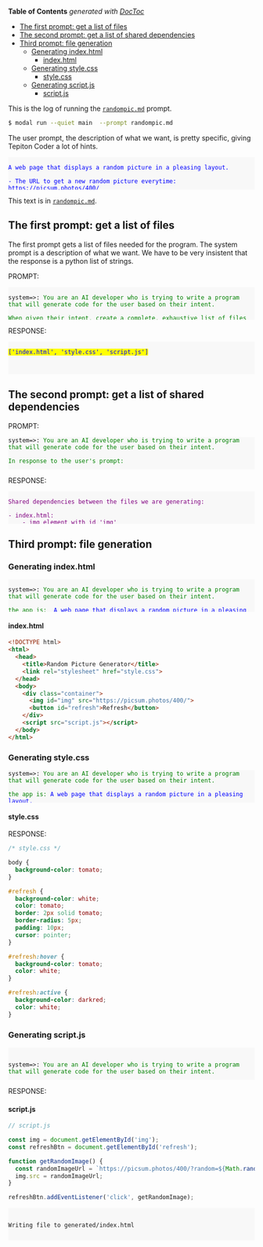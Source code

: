<!-- START doctoc generated TOC please keep comment here to allow auto update -->
<!-- DON'T EDIT THIS SECTION, INSTEAD RE-RUN doctoc TO UPDATE -->
**Table of Contents**  *generated with [DocToc](https://github.com/thlorenz/doctoc)*

- [The first prompt: get a list of files](#the-first-prompt-get-a-list-of-files)
- [The second prompt: get a list of shared dependencies](#the-second-prompt-get-a-list-of-shared-dependencies)
- [Third prompt: file generation](#third-prompt-file-generation)
  - [Generating index.html](#generating-indexhtml)
    - [index.html](#indexhtml)
  - [Generating style.css](#generating-stylecss)
    - [style.css](#stylecss)
  - [Generating script.js](#generating-scriptjs)
    - [script.js](#scriptjs)

<!-- END doctoc generated TOC please keep comment here to allow auto update -->

This is the log of running the [`randompic.md`](../../randompic.md) prompt.


<style>
.user_prompt { color: blue; background-color: orange display:block; }
.system_prompt { color: green; }
.file_list { color: blue; background-color: yellow;
height: 100% }
.shared_dependencies {color: purple; }
.filegen_prompt {color:orange}
</style>


```bash
$ modal run --quiet main  --prompt randompic.md
```

The user prompt, the description of what we want, is
pretty specific, giving Tepiton Coder a lot of hints.

<pre style="background-color: rgb(248, 248, 248); height: 66px;"><code class="text"><span class="user_prompt">
A web page that displays a random picture in a pleasing layout.

- The URL to get a new random picture everytime: https://picsum.photos/400/
- You do not need to provide any query parameters
- the id of the img element is 'img'
- the id of the button is 'refresh'
- make the background tomato
- set all listeners in script.js
- set all colors in style.css
- make sure the button shows hover and clicked states
</span></code></pre>

This text is in [`randompic.md`](../../randompic.md).


## The first prompt: get a list of files


The first prompt gets a list of files needed for the program.
The system prompt is a description of what we want. We have to
be very insistent that the response is a python list of strings.

PROMPT:

<pre style="background-color: rgb(248, 248, 248); height: 66px;"><code class="text">
system=>:<span class="system_prompt"> You are an AI developer who is trying to write a program
that will generate code for the user based on their intent.

When given their intent, create a complete, exhaustive list of files
that the user would write to make the program.

only list the filepaths you would write, and return them as a python list of strings.
do not add any other explanation, only return a python list of strings.
It is IMPORTANT that you return ONLY a python list of strings, not a string.</span>
user=>:<span class="user_prompt"> A web page that displays a random picture in a pleasing layout.

- The URL to get a new random picture everytime: https://picsum.photos/400/
- You do not need to provide any query parameters
- the id of the img element is 'img'
- the id of the button is 'refresh'
- make the background tomato
- set all listeners in script.js
- set all colors in style.css
- make sure the button shows hover and clicked states</span>
</code></pre>


RESPONSE:
<pre style="background-color: rgb(248, 248, 248); height: 66px;"><code class="text">
<span class="file_list">['index.html', 'style.css', 'script.js']</span>
</code></pre>




## The second prompt: get a list of shared dependencies

PROMPT:

<pre style="background-color: rgb(248, 248, 248); height: 66px;"><code class="text">system=>:<span class="system_prompt"> You are an AI developer who is trying to write a program
that will generate code for the user based on their intent.

In response to the user's prompt:

    ---
    the app is:<span class="user_prompt"> A web page that displays a random picture in a pleasing layout.

- The URL to get a new random picture everytime: https://picsum.photos/400/
- You do not need to provide any query parameters
- the id of the img element is 'img'
- the id of the button is 'refresh'
- make the background tomato
- set all listeners in script.js
- set all colors in style.css
- make sure the button shows hover and clicked states</span>

    ---

    the files we have decided to generate are: <span class="file_list">['index.html', 'style.css', 'script.js']</span>

    Now that we have a list of files, we need to understand
    what dependencies they share. Please name and briefly
    describe what is shared between the files we are
    generating, including exported variables, data schemas,
    id names of every DOM elements that javascript functions
    will use, message names, and function names. Exclusively
    focus on the names of the shared dependencies, and do
    not add any other explanation.</span>
user=>:<span class="user_prompt"> A web page that displays a random picture in a pleasing layout.

- The URL to get a new random picture everytime: https://picsum.photos/400/
- You do not need to provide any query parameters
- the id of the img element is 'img'
- the id of the button is 'refresh'
- make the background tomato
- set all listeners in script.js
- set all colors in style.css
- make sure the button shows hover and clicked states</span>
</code></pre>


RESPONSE:

<pre style="background-color: rgb(248, 248, 248); height: 66px;"><code class="text">
<span class="shared_dependencies">Shared dependencies between the files we are generating:

- index.html:
    - img element with id 'img'
    - button element with id 'refresh'
    - script.js file
    - style.css file

- style.css:
    - background color 'tomato'
    - hover and clicked states for button with id 'refresh'

- script.js:
    - img element with id 'img'
    - button element with id 'refresh'
    - event listeners for button with id 'refresh'</span>
</code></pre>

## Third prompt: file generation


### Generating index.html

<pre style="background-color: rgb(248, 248, 248); height: 66px;"><code class="text">
system=>: <span class="system_prompt">You are an AI developer who is trying to write a program
that will generate code for the user based on their intent.

the app is: <span class="user_prompt"> A web page that displays a random picture in a pleasing layout.

- The URL to get a new random picture everytime: https://picsum.photos/400/
- You do not need to provide any query parameters
- the id of the img element is 'img'
- the id of the button is 'refresh'
- make the background tomato
- set all listeners in script.js
- set all colors in style.css
- make sure the button shows hover and clicked states</span>

the files we have decided to generate are: <span class="file_list">['index.html', 'style.css', 'script.js']</span>
the shared dependencies (like filenames and variable names)
we have decided on are:
<span class="shared_dependencies">Shared dependencies between the files we are generating:

- index.html:
    - img element with id 'img'
    - button element with id 'refresh'
    - script.js file
    - style.css file

- style.css:
    - background color 'tomato'
    - hover and clicked states for button with id 'refresh'

- script.js:
    - img element with id 'img'
    - button element with id 'refresh'
    - event listeners for button with id 'refresh'</span>

only write valid code for the given filepath and file type,
and return only the code. do not add any other explanation,
only return valid code for that file type.</span>
user=>: <span class="filegen_prompt">We have broken up the program into per-file generation.
Now your job is to generate only the code for the file
index.html. Make sure to have consistent filenames if
you reference other files we are also generating.

Remember that you must obey these things:

- you are generating code for the file index.html
- do not stray from the names of the files
  and the shared dependencies we have decided on
- MOST IMPORTANT OF ALL - the purpose of our app is<span class="user_prompt"> A web page that displays a random picture in a pleasing layout.

- The URL to get a new random picture everytime: https://picsum.photos/400/
- You do not need to provide any query parameters
- the id of the img element is 'img'
- the id of the button is 'refresh'
- make the background tomato
- set all listeners in script.js
- set all colors in style.css
- make sure the button shows hover and clicked states</span>

  every line of code you generate must be valid code.
- DO NOT use code fences
- DO NOT use markdown syntax.
- Do not explain the code
- return valid code for that file type.

Begin generating the code now.</span>
</code></pre>

#### index.html

```html
<!DOCTYPE html>
<html>
  <head>
    <title>Random Picture Generator</title>
    <link rel="stylesheet" href="style.css">
  </head>
  <body>
    <div class="container">
      <img id="img" src="https://picsum.photos/400/">
      <button id="refresh">Refresh</button>
    </div>
    <script src="script.js"></script>
  </body>
</html>
```


### Generating style.css

<pre style="background-color: rgb(248, 248, 248); height: 66px;"><code class="text">system=>: <span class="system_prompt">You are an AI developer who is trying to write a program
that will generate code for the user based on their intent.

the app is:<span class="user_prompt"> A web page that displays a random picture in a pleasing layout.

- The URL to get a new random picture everytime: https://picsum.photos/400/
- You do not need to provide any query parameters
- the id of the img element is 'img'
- the id of the button is 'refresh'
- make the background tomato
- set all listeners in script.js
- set all colors in style.css
- make sure the button shows hover and clicked states</span>

the files we have decided to generate are: <span class="file_list">['index.html', 'style.css', 'script.js']</span>
the shared dependencies (like filenames and variable names)
we have decided on are:
<span class="shared_dependencies">Shared dependencies between the files we are generating:

- index.html:
    - img element with id 'img'
    - button element with id 'refresh'
    - script.js file
    - style.css file

- style.css:
    - background color 'tomato'
    - hover and clicked states for button with id 'refresh'

- script.js:
    - img element with id 'img'
    - button element with id 'refresh'
    - event listeners for button with id 'refresh'</span>

only write valid code for the given filepath and file type,
and return only the code. do not add any other explanation,
only return valid code for that file type.</span>
user=>: <span class="filegen_prompt">We have broken up the program into per-file generation.
Now your job is to generate only the code for the file
style.css. Make sure to have consistent filenames if
you reference other files we are also generating.

Remember that you must obey these things:

- you are generating code for the file style.css
- do not stray from the names of the files
  and the shared dependencies we have decided on
- MOST IMPORTANT OF ALL - the purpose of our app is<span class="user_prompt"> A web page that displays a random picture in a pleasing layout.

- The URL to get a new random picture everytime: https://picsum.photos/400/
- You do not need to provide any query parameters
- the id of the img element is 'img'
- the id of the button is 'refresh'
- make the background tomato
- set all listeners in script.js
- set all colors in style.css
- make sure the button shows hover and clicked states</span>

  every line of code you generate must be valid code.
- DO NOT use code fences
- DO NOT use markdown syntax.
- Do not explain the code
- return valid code for that file type.

Begin generating the code now.</span>
</code>
</pre>

####  style.css

RESPONSE:


```css
/* style.css */

body {
  background-color: tomato;
}

#refresh {
  background-color: white;
  color: tomato;
  border: 2px solid tomato;
  border-radius: 5px;
  padding: 10px;
  cursor: pointer;
}

#refresh:hover {
  background-color: tomato;
  color: white;
}

#refresh:active {
  background-color: darkred;
  color: white;
}
```

### Generating script.js



<pre style="background-color: rgb(248, 248, 248); height: 66px;"><code class="text">

system=>: <span class="system_prompt">You are an AI developer who is trying to write a program
that will generate code for the user based on their intent.

the app is:<span class="user_prompt"> A web page that displays a random picture in a pleasing layout.

- The URL to get a new random picture everytime: https://picsum.photos/400/
- You do not need to provide any query parameters
- the id of the img element is 'img'
- the id of the button is 'refresh'
- make the background tomato
- set all listeners in script.js
- set all colors in style.css
- make sure the button shows hover and clicked states</span>

the files we have decided to generate are: <span class="file_list">['index.html', 'style.css', 'script.js']</span>
the shared dependencies (like filenames and variable names)
we have decided on are:
<span class="shared_dependencies">Shared dependencies between the files we are generating:

- index.html:
    - img element with id 'img'
    - button element with id 'refresh'
    - script.js file
    - style.css file

- style.css:
    - background color 'tomato'
    - hover and clicked states for button with id 'refresh'

- script.js:
    - img element with id 'img'
    - button element with id 'refresh'
    - event listeners for button with id 'refresh'</span>

only write valid code for the given filepath and file type,
and return only the code. do not add any other explanation,
only return valid code for that file type.</span>
user=>: <span class="filegen_prompt">We have broken up the program into per-file generation.
Now your job is to generate only the code for the file
script.js. Make sure to have consistent filenames if
you reference other files we are also generating.

Remember that you must obey these things:

- you are generating code for the file script.js
- do not stray from the names of the files
  and the shared dependencies we have decided on
- MOST IMPORTANT OF ALL - the purpose of our app is<span class="user_prompt"> A web page that displays a random picture in a pleasing layout.

- The URL to get a new random picture everytime: https://picsum.photos/400/
- You do not need to provide any query parameters
- the id of the img element is 'img'
- the id of the button is 'refresh'
- make the background tomato
- set all listeners in script.js
- set all colors in style.css
- make sure the button shows hover and clicked states</span>

  every line of code you generate must be valid code.
- DO NOT use code fences
- DO NOT use markdown syntax.
- Do not explain the code
- return valid code for that file type.

Begin generating the code now.</span>

</code></pre>

RESPONSE:

#### script.js

```js
// script.js

const img = document.getElementById('img');
const refreshBtn = document.getElementById('refresh');

function getRandomImage() {
  const randomImageUrl = `https://picsum.photos/400/?random=${Math.random()}`;
  img.src = randomImageUrl;
}

refreshBtn.addEventListener('click', getRandomImage);
```

</code>
</pre>

<pre style="background-color: rgb(248, 248, 248); height: 66px;"><code class="text">

Writing file to generated/index.html
</code>
</pre>


